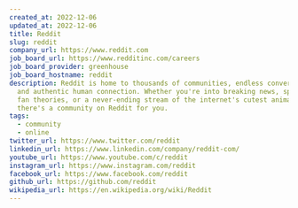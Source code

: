```yaml
---
created_at: 2022-12-06
updated_at: 2022-12-06
title: Reddit
slug: reddit
company_url: https://www.reddit.com
job_board_url: https://www.redditinc.com/careers
job_board_provider: greenhouse
job_board_hostname: reddit
description: Reddit is home to thousands of communities, endless conversation,
  and authentic human connection. Whether you're into breaking news, sports, TV
  fan theories, or a never-ending stream of the internet's cutest animals,
  there's a community on Reddit for you.
tags:
  - community
  - online
twitter_url: https://www.twitter.com/reddit
linkedin_url: https://www.linkedin.com/company/reddit-com/
youtube_url: https://www.youtube.com/c/reddit
instagram_url: https://www.instagram.com/reddit
facebook_url: https://www.facebook.com/reddit
github_url: https://github.com/reddit
wikipedia_url: https://en.wikipedia.org/wiki/Reddit
---
```

